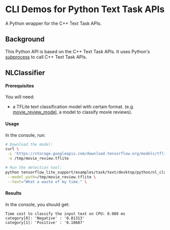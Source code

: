 # CLI Demos for Python Text Task APIs

A Python wrapper for the C++ Text Task APIs.

## Background
This Python API is based on the C++ Text Task APIs. It uses Python's [subprocess](https://docs.python.org/3/library/subprocess.html) to call C++ Text Task APIs.

## NLClassifier

#### Prerequisites

You will need:

* a TFLite text classification model with certain format. (e.g. [movie_review_model][1], a model to classify movie reviews).

#### Usage

In the console, run:

```bash
# Download the model:
curl \
 -L 'https://storage.googleapis.com/download.tensorflow.org/models/tflite/text_classification/text_classification_v2.tflite' \
 -o /tmp/movie_review.tflite

# Run the detection tool:
python tensorflow_lite_support/examples/task/text/desktop/python/nl_classifier_demo.py \
 --model_path=/tmp/movie_review.tflite \
 --text="What a waste of my time." \
```

#### Results

In the console, you should get:

```
Time cost to classify the input text on CPU: 0.088 ms
category[0]: 'Negative' : '0.81313'
category[1]: 'Positive' : '0.18687'
```

[1]: https://www.tensorflow.org/lite/models/text_classification/overview
[2]: https://github.com/tensorflow/tflite-support/blob/fe8b69002f5416900285dc69e2baa078c91bd994/tensorflow_lite_support/cc/task/text/nlclassifier/nl_classifier.h#L55